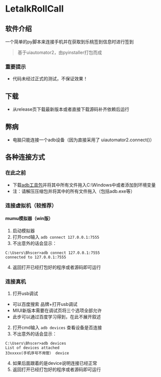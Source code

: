# LetalkRollCall

## 软件介绍
一个简单的py脚本来连接手机并在获取到乐桃签到信息时进行签到
> 基于uiautomator2，由pyinstaller打包而成

### 重要提示
- 代码未经过正式的测试，不保证效果！


## 下载
- 从release页下载最新版本或者直接下载源码补齐依赖后运行


## 弊病
- 电脑只能连接一个adb设备（因为直接采用了 uiautomator2.connect()）

## 各种连接方式

### 在此之前
- 下载[adb工具包](https://developer.android.google.cn/studio/releases/platform-tools)并将其中所有文件拖入C:\Windows中或者添加到环境变量
- 注：请解压压缩包并将其中的所有文件拖入（包括adb.exe等）

### 连接虚拟机（较推荐）

#### mumu模拟器（win版）
1. 启动模拟器
2. 打开cmd输入 ```adb connect 127.0.0.1:7555```
3. 不出意外的话会显示：
```
C:\Users\Bhscer>adb connect 127.0.0.1:7555
connected to 127.0.0.1:7555
```
4. 返回打开已经打包好的程序或者源码即可运行

### 连接真机
1.  打开usb调试
- 可以百度搜索 品牌+打开usb调试
- MIUI新版本需要在调试页将三个选项全部允许
- 此步可以通过百度学习得到，在此不展开叙述
2.  打开cmd输入 ```adb devices``` 查看设备是否连接
3.  不出意外的话会显示：
```
C:\Users\Bhscer>adb devices
List of devices attached
33xxxxx(手机序号不用管） device
```
4.  如果后面跟着的是device说明连接已经正常
5.  返回打开已经打包好的程序或者源码即可运行
